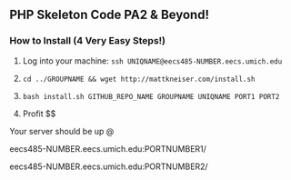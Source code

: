 ## PHP Skeleton Code PA2 & Beyond!


### How to Install (4 Very Easy Steps!)

1) Log into your machine: `ssh UNIQNAME@eecs485-NUMBER.eecs.umich.edu`

2) `cd ../GROUPNAME && wget http://mattkneiser.com/install.sh`

3) `bash install.sh GITHUB_REPO_NAME GROUPNAME UNIQNAME PORT1 PORT2`

4) Profit $$


Your server should be up @

eecs485-NUMBER.eecs.umich.edu:PORTNUMBER1/

eecs485-NUMBER.eecs.umich.edu:PORTNUMBER2/